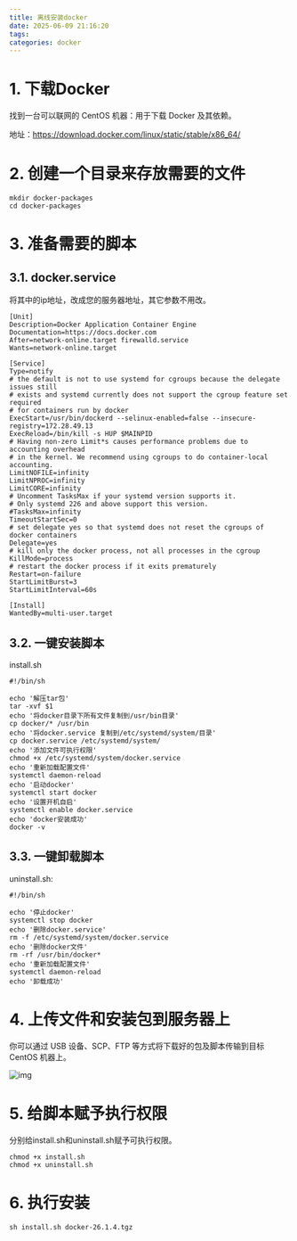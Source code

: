 ```yaml
---
title: 离线安装docker
date: 2025-06-09 21:16:20
tags:
categories: docker
---
```


# 1. 下载Docker

找到一台可以联网的 CentOS 机器：用于下载 Docker 及其依赖。

地址：https://download.docker.com/linux/static/stable/x86_64/



# 2. 创建一个目录来存放需要的文件

```shell
mkdir docker-packages
cd docker-packages
```

# 3. 准备需要的脚本

## 3.1. docker.service

将其中的ip地址，改成您的服务器地址，其它参数不用改。

```shell
[Unit]
Description=Docker Application Container Engine
Documentation=https://docs.docker.com
After=network-online.target firewalld.service
Wants=network-online.target
 
[Service]
Type=notify
# the default is not to use systemd for cgroups because the delegate issues still
# exists and systemd currently does not support the cgroup feature set required
# for containers run by docker
ExecStart=/usr/bin/dockerd --selinux-enabled=false --insecure-registry=172.28.49.13
ExecReload=/bin/kill -s HUP $MAINPID
# Having non-zero Limit*s causes performance problems due to accounting overhead
# in the kernel. We recommend using cgroups to do container-local accounting.
LimitNOFILE=infinity
LimitNPROC=infinity
LimitCORE=infinity
# Uncomment TasksMax if your systemd version supports it.
# Only systemd 226 and above support this version.
#TasksMax=infinity
TimeoutStartSec=0
# set delegate yes so that systemd does not reset the cgroups of docker containers
Delegate=yes
# kill only the docker process, not all processes in the cgroup
KillMode=process
# restart the docker process if it exits prematurely
Restart=on-failure
StartLimitBurst=3
StartLimitInterval=60s
 
[Install]
WantedBy=multi-user.target
```

## 3.2.  一键安装脚本

install.sh

```shell
#!/bin/sh
 
echo '解压tar包'
tar -xvf $1
echo '将docker目录下所有文件复制到/usr/bin目录'
cp docker/* /usr/bin
echo '将docker.service 复制到/etc/systemd/system/目录'
cp docker.service /etc/systemd/system/
echo '添加文件可执行权限'
chmod +x /etc/systemd/system/docker.service
echo '重新加载配置文件'
systemctl daemon-reload
echo '启动docker'
systemctl start docker
echo '设置开机自启'
systemctl enable docker.service
echo 'docker安装成功'
docker -v
```

## 3.3.  一键卸载脚本

uninstall.sh:

```shell
#!/bin/sh
 
echo '停止docker'
systemctl stop docker
echo '删除docker.service'
rm -f /etc/systemd/system/docker.service
echo '删除docker文件'
rm -rf /usr/bin/docker*
echo '重新加载配置文件'
systemctl daemon-reload
echo '卸载成功'
```

# 4. 上传文件和安装包到服务器上

你可以通过 USB 设备、SCP、FTP 等方式将下载好的包及脚本传输到目标 CentOS 机器上。

![img](https://panyuro.oss-cn-beijing.aliyuncs.com/1749446823708-033483db-393b-4b2b-b37c-4d0c08c377ae.png)

# 5. 给脚本赋予执行权限

分别给install.sh和uninstall.sh赋予可执行权限。

```shell
chmod +x install.sh
chmod +x uninstall.sh
```

# 6. 执行安装

```shell
sh install.sh docker-26.1.4.tgz
```
